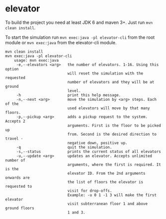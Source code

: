 # elevator

To build the project you need at least JDK 6 and maven 3+. Just run `mvn clean install`.

To start the simulation run `mvn exec:java -pl elevator-cli` from the root module or `mvn exec:java` from the
elevator-cli module.

    mvn clean install
    mvn exec:java -pl elevator-cli
        usage: mvn exec:java
         -e,--elevators <arg>   the number of elevators. 1-16. Using this option
                                will reset the simulation with the requested
                                number of elevators and they will be at ground
                                level.
         -h                     print this help message.
         -n,--next <arg>        move the simulation by <arg> steps. Each of the
                                used elevators will move by that many floors.
         -p,--pickup <arg>      adds a pickup request to the system. Accepts 2
                                arguments. First is the floor to be picked up
                                from. Second is the desired direction to travel -
                                negative down, positive up.
         -q                     quit the simulation.
         -s,--status            prints the current status of all elevators
         -u,--update <arg>      updates an elevator. Accepts unlimited number of
                                arguments, where the first is required. It is the
                                elevator ID. From the 2nd arguments onwards are
                                the list of floors the elevator is requested to
                                visit for drop-offs.
                                Example: -u 0 1 -1 3 will make the first elevator
                                visit subterranean floor 1 and above ground floors
                                1 and 3.
